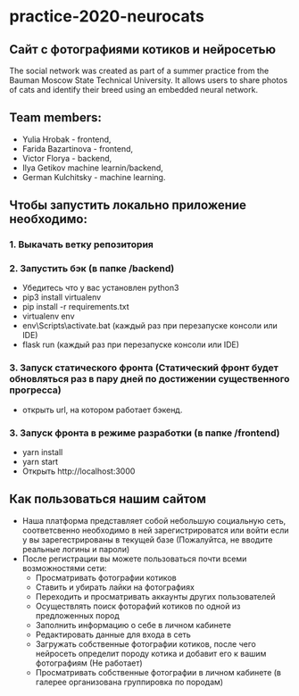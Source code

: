 # practice-2020-neurocats
## Сайт с фотографиями котиков и нейросетью

The social network was created as part of a summer
practice from the Bauman Moscow State
Technical University. It allows users to share
photos of cats and identify their breed
using an embedded neural network.
 
## Team members:
* Yulia Hrobak - frontend, 
* Farida Bazartinova - frontend,
* Victor Florya - backend,
* Ilya Getikov machine learnin/backend, 
* German Kulchitsky - machine learning.

## Чтобы запустить локально приложение необходимо:
### 1. Выкачать ветку репозитория

### 2. Запустить бэк (в папке /backend)
  - Убедитесь что у вас установлен python3
  - pip3 install virtualenv
  - pip install -r requirements.txt
  - virtualenv env
  - env\Scripts\activate.bat (каждый раз при перезапуске консоли или IDE)
  - flask run (каждый раз при перезапуске консоли или IDE)

### 3. Запуск статического фронта (Статический фронт будет обновляться раз в пару дней по достижении существенного прогресса)
  - открыть url, на котором работает бэкенд.

### 3. Запуск фронта в режиме разработки (в папке /frontend)
  - yarn install
  - yarn start
  - Открыть http://localhost:3000

## Как пользоваться нашим сайтом
- Наша платформа представляет собой небольшую социальную сеть, соответсвенно необходимо в ней зарегистрироватся или войти если у вы зарегестрированы в текущей базе (Пожалуйтса, не вводите реальные логины и пароли)
- После регистрации вы можете пользоваться почти всеми возможностями сети:
  - Просматривать фотографии котиков
  - Ставить и убирать лайки на фотографиях
  - Переходить и просматривать аккаунты других пользователей
  - Осуществлять поиск фоторафий котиков по одной из предложенных пород
  - Заполнить информацию о себе в личном кабинете
  - Редактировать данные для входа в сеть
  - Загружать собственные фотографии котиков, после чего нейросеть определит породу котика и добавит его к вашим фотографиям (Не работает)
  - Просматривать собственные фотографии в личном кабинете (в галерее организована группировка по породам)
